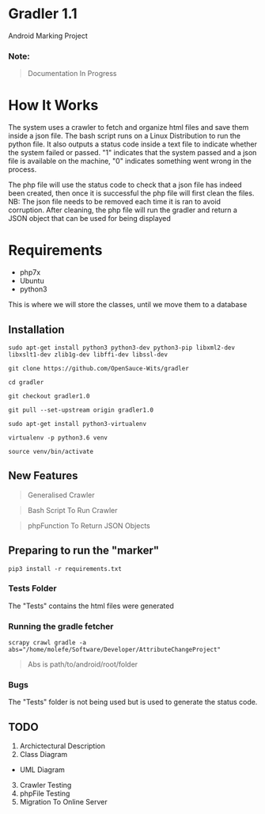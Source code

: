 # Gradler 1.1
Android Marking Project

### Note:
> Documentation In Progress



# How It Works
The system uses a crawler to fetch and organize html files and save them inside a json file.
The bash script runs on a Linux Distribution to run the python file. It also outputs a status code inside a text file to indicate whether the system failed or passed. "1" indicates that the system passed and a json file is available on the machine, "0" indicates something went wrong in the process.

The php file will use the status code to check that a json file has indeed been created, then once it is successful the php file will first clean the files. NB: The json file needs to be removed each time it is ran to avoid corruption.
After cleaning, the php file will run the gradler and return a JSON object that can be used for being displayed

# Requirements
+ php7x
+ Ubuntu
+ python3

This is where we will store the classes, until we move them to a database
## Installation
`sudo apt-get install python3 python3-dev python3-pip libxml2-dev libxslt1-dev zlib1g-dev libffi-dev libssl-dev`

`git clone https://github.com/OpenSauce-Wits/gradler`

`cd gradler`

`git checkout gradler1.0`

`git pull --set-upstream origin gradler1.0`

`sudo apt-get install python3-virtualenv`

`virtualenv -p python3.6 venv`

`source venv/bin/activate`



## New Features

> Generalised Crawler

> Bash Script To Run Crawler

> phpFunction To Return JSON Objects



## Preparing to run the "marker"
`pip3 install -r requirements.txt`

### Tests Folder
The "Tests" contains the html files were generated

### Running the gradle fetcher
`scrapy crawl gradle -a abs="/home/molefe/Software/Developer/AttributeChangeProject"`
> Abs is path/to/android/root/folder

### Bugs
The "Tests" folder is not being used but is used to generate the status code.

## TODO
1. Archictectural Description
2. Class Diagram
 + UML Diagram
3. Crawler Testing 
4. phpFile Testing
5. Migration To Online Server



